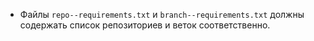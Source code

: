 - Файлы `repo--requirements.txt` и `branch--requirements.txt` должны содержать список репозиториев и веток соответственно.
